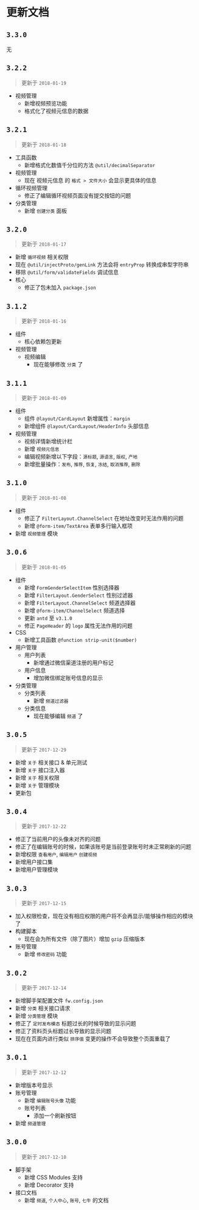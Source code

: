 # 更新文档

## `3.3.0`

无

## `3.2.2`

> 更新于 `2018-01-19`

* 视频管理
  * 新增视频预览功能
  * 格式化了视频元信息的数据

## `3.2.1`

> 更新于 `2018-01-18`

* 工具函数
  * 新增格式化数值千分位的方法 `@util/decimalSeparator`
* 视频管理
  * 现在 视频元信息 的 `格式 > 文件大小` 会显示更具体的信息
* 循环视频管理
  * 修正了编辑循环视频页面没有提交按钮的问题
* 分类管理
  * 新增 `创建分类` 面板

## `3.2.0`

> 更新于 `2018-01-17`

* 新增 `循环视频` 相关权限
* 现在 `@util/injectProto/genLink` 方法会将 `entryProp` 转换成串型字符串
* 移除 `@util/form/validateFields` 调试信息
* 核心
  * 修正了包未加入 `package.json`

## `3.1.2`

> 更新于 `2018-01-16`

* 组件
  * 核心依赖包更新
* 视频管理
  * 视频编辑
    * 现在能够修改 `分类` 了

## `3.1.1`

> 更新于 `2018-01-09`

* 组件
  * 组件 `@layout/CardLayout` 新增属性：`margin`
  * 新增组件 `@layout/CardLayout/HeaderInfo` 头部信息
* 视频管理
  * 视频详情新增统计栏
  * 新增 `视频元信息`
  * 编辑视频新增以下字段：`源标题`, `源语言`, `版权`, `产地`
  * 新增批量操作：`发布`, `推荐`, `恢复`, `冻结`, `取消推荐`, `删除`

## `3.1.0`

> 更新于 `2018-01-08`

* 组件
  * 修正了 `FilterLayout.ChannelSelect` 在地址改变时无法作用的问题
  * 新增 `@form-item/TextArea` 表单多行输入框项
* 新增 `视频管理` 模块

## `3.0.6`

> 更新于 `2018-01-05`

* 组件
  * 新增 `FormGenderSelectItem` 性别选择器
  * 新增 `FilterLayout.GenderSelect` 性别过滤器
  * 新增 `FilterLayout.ChannelSelect` 频道选择器
  * 新增 `@form-item/ChannelSelect` 频道选择
  * 更新 `antd` 至 `v3.1.0`
  * 修正 `PageHeader` 的 `logo` 属性无法作用的问题
* CSS
  * 新增工具函数 `@function strip-unit($number)`
* 用户管理
  * 用户列表
    * 新增通过微信渠道注册的用户标记
  * 用户信息
    * 增加微信绑定账号信息的显示
* 分类管理
  * 分类列表
    * 新增 `频道过滤器`
  * 分类信息
    * 现在能够编辑 `频道` 了

## `3.0.5`

> 更新于 `2017-12-29`

* 新增 `关于` 相关接口 & 单元测试
* 新增 `关于` 接口注入器
* 新增 `关于` 相关权限
* 新增 `关于` 管理模块
* 更新包

## `3.0.4`

> 更新于 `2017-12-22`

* 修正了当前用户的头像未对齐的问题
* 修正了在编辑账号的时候，如果该账号是当前登录账号时未正常刷新的问题
* 新增权限 `查看用户`, `编辑用户` `创建视频`
* 新增用户接口集
* 新增用户管理模块

## `3.0.3`

> 更新于 `2017-12-15`

* 加入权限检查，现在没有相应权限的用户将不会再显示/能够操作相应的模块了
* 构建脚本
  - 现在会为所有文件（除了图片）增加 `gzip` 压缩版本
* 账号管理
  - 新增 `修改密码` 功能

## `3.0.2`

> 更新于 `2017-12-14`

* 新增脚手架配置文件 `fw.config.json`
* 新增 `分类` 相关接口请求
* 新增 `分类管理` 模块
* 修正了 `定时发布模态` 标题过长的时候导致的显示问题
* 修正了资料页头标题过长导致的显示问题
* 现在在页面内进行类似 `排序值` 变更的操作不会导致整个页面重载了

## `3.0.1`

> 更新于 `2017-12-12`

* 新增版本号显示
* 账号管理  
  - 新增 `编辑账号头像` 功能
  - 账号列表
    + 添加一个刷新按钮
* 新增 `频道管理`

## `3.0.0`

> 更新于 `2017-12-10`

* 脚手架
  - 新增 CSS Modules 支持
  - 新增 Decorator 支持
* 接口文档
  - 新增 `频道`, `个人中心`, `账号`, `七牛` 的文档
